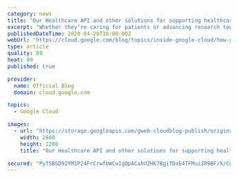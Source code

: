 ```yaml
---
category: news
title: "Our Healthcare API and other solutions for supporting healthcare and life sciences organizations during the pandemic"
excerpt: "Whether they’re caring for patients or advancing research towards a cure, healthcare and life sciences organizations are on the front lines in the fight against COVID-19. We know that the pandemic is impacting every aspect of the healthcare industry differently, and that the needs of organizations are"
publishedDateTime: 2020-04-20T16:00:00Z
webUrl: "https://cloud.google.com/blog/topics/inside-google-cloud/how-google-cloud-is-supporting-healthcare-and-life-sciences-organizations/"
type: article
quality: 89
heat: 89
published: true

provider:
  name: Official Blog
  domain: cloud.google.com

topics:
  - Google Cloud

images:
  - url: "https://storage.googleapis.com/gweb-cloudblog-publish/original_images/Google_Cloud_healthcare_lifesciences.jpg"
    width: 2880
    height: 1200
    title: "Our Healthcare API and other solutions for supporting healthcare and life sciences organizations during the pandemic"

secured: "PyfSBSD92YM1P24FrCrwfbWCw1gQpACahUZHK7BgiTDxE4TFMuiIR9BF/X/Cdb+lGMGmPHvK1OjD8nLruPl+KAH7A4ZadJW+VOYMGANY/HJa+Pgjyyqx3hSD/Nl1hJeC3a642SvFoASmm+OOpKXfD+LFNJ9urDy9fKQUorniPiqxbe/5SAMP13OeArI93ePu85whRBk8xGp2pWHhFCEmtBbwiGVWSXDnedTvVQRiDjUORfjY+nnTqj1PtMIqb1JQQe7KiCjGWEnKE66p1rf1Kj33ABv/9QiyA2naqD1YfkCOJG/T1wzVdiCPVxh486uu9f+j20F+yPZ/Y1nVH0yhEQ==;Ybvx8+k8zgWv8ue6/WDgTg=="
---
```


